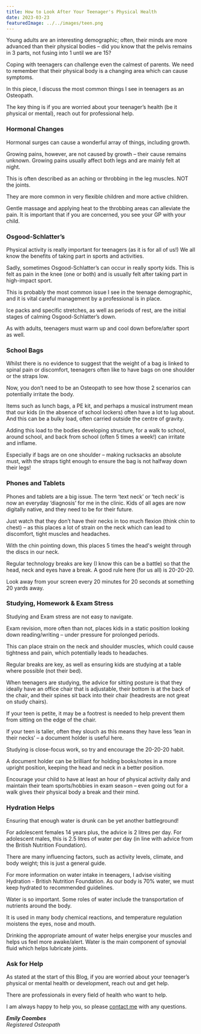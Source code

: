 ```yaml
---
title: How to Look After Your Teenager's Physical Health
date: 2023-03-23
featuredImage: ../../images/teen.png
---
```


Young adults are an interesting demographic; often, their minds are more advanced than their physical bodies – did you know that the pelvis remains in 3 parts, not fusing into 1 until we are 15?

Coping with teenagers can challenge even the calmest of parents. We need to remember that their physical body is a changing area which can cause symptoms.

In this piece, I discuss the most common things I see in teenagers as an Osteopath.

The key thing is if you are worried about your teenager’s health (be it physical or mental), reach out for professional help.

### Hormonal Changes

Hormonal surges can cause a wonderful array of things, including growth.

Growing pains, however, are not caused by growth – their cause remains unknown. Growing pains usually affect both legs and are mainly felt at night.

This is often described as an aching or throbbing in the leg muscles. NOT the joints.

They are more common in very flexible children and more active children.

Gentle massage and applying heat to the throbbing areas can alleviate the pain. It is important that if you are concerned, you see your GP with your child.

### Osgood-Schlatter’s

Physical activity is really important for teenagers (as it is for all of us!) We all know the benefits of taking part in sports and activities.

Sadly, sometimes Osgood-Schlatter’s can occur in really sporty kids. This is felt as pain in the knee (one or both) and is usually felt after taking part in high-impact sport.

This is probably the most common issue I see in the teenage demographic, and it is vital careful management by a professional is in place.

Ice packs and specific stretches, as well as periods of rest, are the initial stages of calming Osgood-Schlatter’s down.

As with adults, teenagers must warm up and cool down before/after sport as well.

### School Bags

Whilst there is no evidence to suggest that the weight of a bag is linked to spinal pain or discomfort, teenagers often like to have bags on one shoulder or the straps low.

Now, you don’t need to be an Osteopath to see how those 2 scenarios can potentially irritate the body.

Items such as lunch bags, a PE kit, and perhaps a musical instrument mean that our kids (in the absence of school lockers) often have a lot to lug about. And this can be a bulky load, often carried outside the centre of gravity.

Adding this load to the bodies developing structure, for a walk to school, around school, and back from school (often 5 times a week!) can irritate and inflame.

Especially if bags are on one shoulder – making rucksacks an absolute must, with the straps tight enough to ensure the bag is not halfway down their legs!

### Phones and Tablets

Phones and tablets are a big issue. The term ‘text neck’ or ‘tech neck’ is now an everyday ‘diagnosis’ for me in the clinic. 
Kids of all ages are now digitally native, and they need to be for their future.

Just watch that they don’t have their necks in too much flexion (think chin to chest) – as this places a lot of strain on the neck which can lead to discomfort, tight muscles and headaches.

With the chin pointing down, this places 5 times the head's weight through the discs in our neck.

Regular technology breaks are key (I know this can be a battle) so that the head, neck and eyes have a break. A good rule here (for us all) is 20-20-20.

Look away from your screen every 20 minutes for 20 seconds at something 20 yards away.

### Studying, Homework & Exam Stress

Studying and Exam stress are not easy to navigate.

Exam revision, more often than not, places kids in a static position looking down reading/writing – under pressure for prolonged periods.

This can place strain on the neck and shoulder muscles, which could cause tightness and pain, which potentially leads to headaches.

Regular breaks are key, as well as ensuring kids are studying at a table where possible (not their bed).

When teenagers are studying, the advice for sitting posture is that they ideally have an office chair that is adjustable, their bottom is at the back of the chair, and their spines sit back into their chair (headrests are not great on study chairs).

If your teen is petite, it may be a footrest is needed to help prevent them from sitting on the edge of the chair.

If your teen is taller, often they slouch as this means they have less ‘lean in their necks’ – a document holder is useful here.

Studying is close-focus work, so try and encourage the 20-20-20 habit.

A document holder can be brilliant for holding books/notes in a more upright position, keeping the head and neck in a better position.

Encourage your child to have at least an hour of physical activity daily and maintain their team sports/hobbies in exam season – even going out for a walk gives their physical body a break and their mind.

### Hydration Helps

Ensuring that enough water is drunk can be yet another battleground!

For adolescent females 14 years plus, the advice is 2 litres per day. For adolescent males, this is 2.5 litres of water per day (in line with advice from the British Nutrition Foundation).

There are many influencing factors, such as activity levels, climate, and body weight; this is just a general guide.

For more information on water intake in teenagers, I advise visiting Hydration - British Nutrition Foundation. As our body is 70% water, we must keep hydrated to recommended guidelines.

Water is so important. Some roles of water include the transportation of nutrients around the body.

It is used in many body chemical reactions, and temperature regulation moistens the eyes, nose and mouth.

Drinking the appropriate amount of water helps energise your muscles and helps us feel more awake/alert. Water is the main component of synovial fluid which helps lubricate joints.

### Ask for Help

As stated at the start of this Blog, if you are worried about your teenager’s physical or mental health or development, reach out and get help.

There are professionals in every field of health who want to help.

I am always happy to help you, so please [contact me](mailto:info@kibworthosteopaths.co.uk) with any questions.

***Emily Coombes***<br />
*Registered Osteopath*